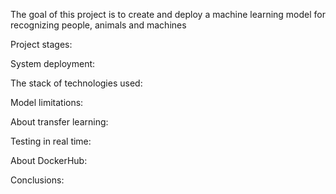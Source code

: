 The goal of this project is to create and deploy a machine learning model for recognizing people, animals and machines

Project stages: 


System deployment: 

The stack of technologies used:

Model limitations:



About transfer learning:

Testing in real time:

About DockerHub:



Conclusions:
